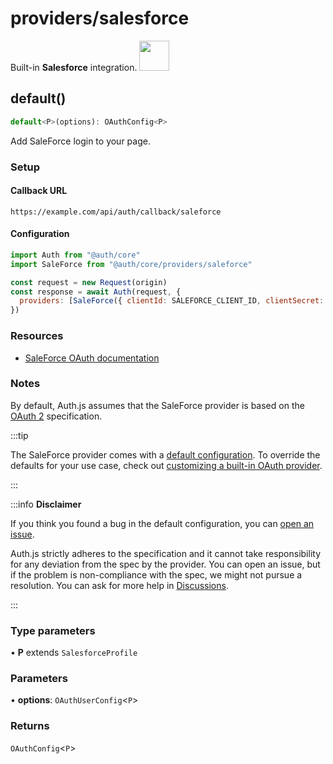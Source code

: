 # providers/salesforce

<div style={{backgroundColor: "#000", display: "flex", justifyContent: "space-between", color: "#fff", padding: 16}}>
<span>Built-in <b>Salesforce</b> integration.</span>
<a href="https://www.salesforce.com/ap/?ir=1">
  <img style={{display: "block"}} src="https://authjs.dev/img/providers/saleforce.svg" height="48" />
</a>
</div>

## default()

```ts
default<P>(options): OAuthConfig<P>
```

Add SaleForce login to your page.

### Setup

#### Callback URL
```
https://example.com/api/auth/callback/saleforce
```

#### Configuration
```js
import Auth from "@auth/core"
import SaleForce from "@auth/core/providers/saleforce"

const request = new Request(origin)
const response = await Auth(request, {
  providers: [SaleForce({ clientId: SALEFORCE_CLIENT_ID, clientSecret: SALEFORCE_CLIENT_SECRET })],
})
```

### Resources

- [SaleForce OAuth documentation](https://help.salesforce.com/articleView?id=remoteaccess_authenticate.htm&type=5)

### Notes

By default, Auth.js assumes that the SaleForce provider is
based on the [OAuth 2](https://www.rfc-editor.org/rfc/rfc6749.html) specification.

:::tip

The SaleForce provider comes with a [default configuration](https://github.com/nextauthjs/next-auth/blob/main/packages/core/src/providers/saleforce.ts).
To override the defaults for your use case, check out [customizing a built-in OAuth provider](https://authjs.dev/guides/providers/custom-provider#override-default-options).

:::

:::info **Disclaimer**

If you think you found a bug in the default configuration, you can [open an issue](https://authjs.dev/new/provider-issue).

Auth.js strictly adheres to the specification and it cannot take responsibility for any deviation from
the spec by the provider. You can open an issue, but if the problem is non-compliance with the spec,
we might not pursue a resolution. You can ask for more help in [Discussions](https://authjs.dev/new/github-discussions).

:::

### Type parameters

• **P** extends `SalesforceProfile`

### Parameters

• **options**: `OAuthUserConfig`\<`P`\>

### Returns

`OAuthConfig`\<`P`\>

